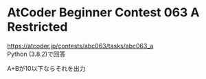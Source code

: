 # AtCoder Beginner Contest 063 A Restricted  
https://atcoder.jp/contests/abc063/tasks/abc063_a  
Python (3.8.2)で回答  

A+Bが10以下ならそれを出力
